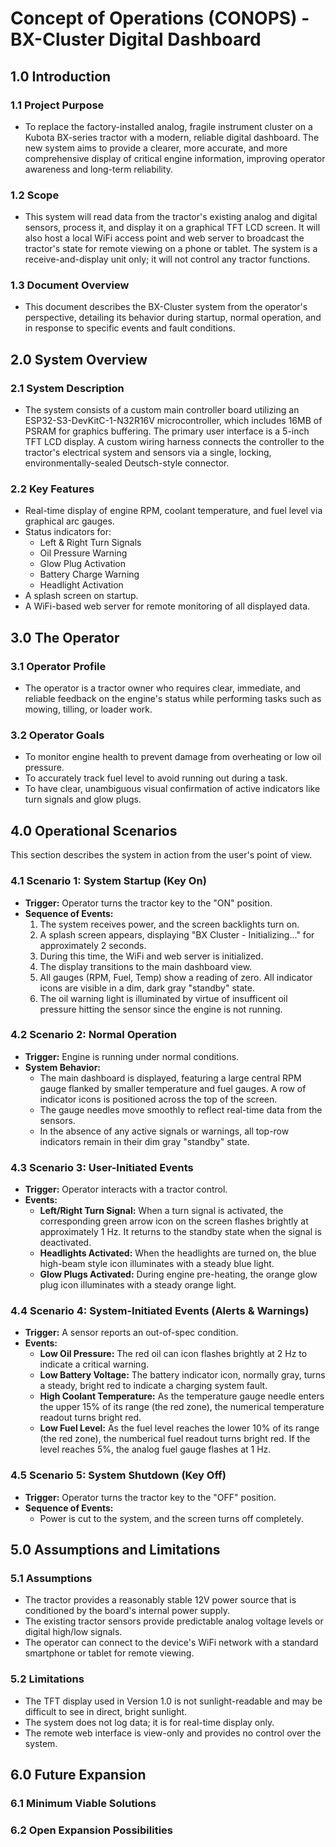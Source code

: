# Concept of Operations (CONOPS) - BX-Cluster Digital Dashboard

## 1.0 Introduction

### 1.1 Project Purpose
* To replace the factory-installed analog, fragile instrument cluster on a Kubota BX-series tractor with a modern, reliable digital dashboard. The new system aims to provide a clearer, more accurate, and more comprehensive display of critical engine information, improving operator awareness and long-term reliability.

### 1.2 Scope
* This system will read data from the tractor's existing analog and digital sensors, process it, and display it on a graphical TFT LCD screen. It will also host a local WiFi access point and web server to broadcast the tractor's state for remote viewing on a phone or tablet. The system is a receive-and-display unit only; it will not control any tractor functions.

### 1.3 Document Overview
* This document describes the BX-Cluster system from the operator's perspective, detailing its behavior during startup, normal operation, and in response to specific events and fault conditions.

## 2.0 System Overview

### 2.1 System Description
* The system consists of a custom main controller board utilizing an ESP32-S3-DevKitC-1-N32R16V microcontroller, which includes 16MB of PSRAM for graphics buffering. The primary user interface is a 5-inch TFT LCD display. A custom wiring harness connects the controller to the tractor's electrical system and sensors via a single, locking, environmentally-sealed Deutsch-style connector.

### 2.2 Key Features
* Real-time display of engine RPM, coolant temperature, and fuel level via graphical arc gauges.
* Status indicators for:
  * Left & Right Turn Signals
  * Oil Pressure Warning
  * Glow Plug Activation
  * Battery Charge Warning
  * Headlight Activation
* A splash screen on startup.
* A WiFi-based web server for remote monitoring of all displayed data.

## 3.0 The Operator

### 3.1 Operator Profile
* The operator is a tractor owner who requires clear, immediate, and reliable feedback on the engine's status while performing tasks such as mowing, tilling, or loader work.

### 3.2 Operator Goals
* To monitor engine health to prevent damage from overheating or low oil pressure.
* To accurately track fuel level to avoid running out during a task.
* To have clear, unambiguous visual confirmation of active indicators like turn signals and glow plugs.

## 4.0 Operational Scenarios

This section describes the system in action from the user's point of view.

### 4.1 Scenario 1: System Startup (Key On)
* **Trigger:** Operator turns the tractor key to the "ON" position.
* **Sequence of Events:**
  1. The system receives power, and the screen backlights turn on.
  2. A splash screen appears, displaying "BX Cluster - Initializing..." for approximately 2 seconds.
  3. During this time, the WiFi and web server is initialized.
  4. The display transitions to the main dashboard view.
  5. All gauges (RPM, Fuel, Temp) show a reading of zero. All indicator icons are visible in a dim, dark gray "standby" state.
  6. The oil warning light is illuminated by virtue of insufficent oil pressure hitting the sensor since the engine is not running.

### 4.2 Scenario 2: Normal Operation
* **Trigger:** Engine is running under normal conditions.
* **System Behavior:**
  * The main dashboard is displayed, featuring a large central RPM gauge flanked by smaller temperature and fuel gauges. A row of indicator icons is positioned across the top of the screen.
  * The gauge needles move smoothly to reflect real-time data from the sensors.
  * In the absence of any active signals or warnings, all top-row indicators remain in their dim gray "standby" state.

### 4.3 Scenario 3: User-Initiated Events
* **Trigger:** Operator interacts with a tractor control.
* **Events:**
  * **Left/Right Turn Signal:** When a turn signal is activated, the corresponding green arrow icon on the screen flashes brightly at approximately 1 Hz. It returns to the standby state when the signal is deactivated.
  * **Headlights Activated:** When the headlights are turned on, the blue high-beam style icon illuminates with a steady blue light.
  * **Glow Plugs Activated:** During engine pre-heating, the orange glow plug icon illuminates with a steady orange light.

### 4.4 Scenario 4: System-Initiated Events (Alerts & Warnings)
* **Trigger:** A sensor reports an out-of-spec condition.
* **Events:**
  * **Low Oil Pressure:** The red oil can icon flashes brightly at 2 Hz to indicate a critical warning.
  * **Low Battery Voltage:** The battery indicator icon, normally gray, turns a steady, bright red to indicate a charging system fault.
  * **High Coolant Temperature:** As the temperature gauge needle enters the upper 15% of its range (the red zone), the numerical temperature readout turns bright red.
  * **Low Fuel Level:** As the fuel level reaches the lower 10% of its range (the red zone), the numberical fuel readout turns bright red. If the level reaches 5%, the analog fuel gauge flashes at 1 Hz.

### 4.5 Scenario 5: System Shutdown (Key Off)
* **Trigger:** Operator turns the tractor key to the "OFF" position.
* **Sequence of Events:**
  * Power is cut to the system, and the screen turns off completely.

## 5.0 Assumptions and Limitations

### 5.1 Assumptions
* The tractor provides a reasonably stable 12V power source that is conditioned by the board's internal power supply.
* The existing tractor sensors provide predictable analog voltage levels or digital high/low signals.
* The operator can connect to the device's WiFi network with a standard smartphone or tablet for remote viewing.

### 5.2 Limitations
* The TFT display used in Version 1.0 is not sunlight-readable and may be difficult to see in direct, bright sunlight.
* The system does not log data; it is for real-time display only.
* The remote web interface is view-only and provides no control over the system.

## 6.0 Future Expansion

### 6.1 Minimum Viable Solutions

### 6.2 Open Expansion Possibilities
